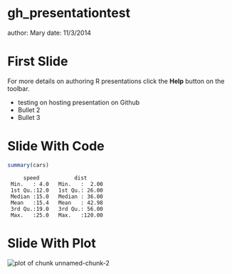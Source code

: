 gh_presentationtest
========================================================
author: Mary
date: 11/3/2014

First Slide
========================================================

For more details on authoring R presentations click the
**Help** button on the toolbar.

- testing on hosting presentation on Github
- Bullet 2
- Bullet 3

Slide With Code
========================================================


```r
summary(cars)
```

```
     speed           dist       
 Min.   : 4.0   Min.   :  2.00  
 1st Qu.:12.0   1st Qu.: 26.00  
 Median :15.0   Median : 36.00  
 Mean   :15.4   Mean   : 42.98  
 3rd Qu.:19.0   3rd Qu.: 56.00  
 Max.   :25.0   Max.   :120.00  
```

Slide With Plot
========================================================

![plot of chunk unnamed-chunk-2](gh_presentationtest-figure/unnamed-chunk-2-1.png) 
